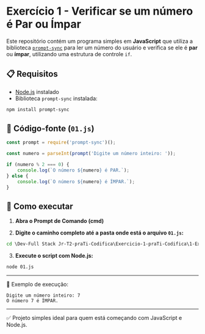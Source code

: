 
# Exercício 1 - Verificar se um número é Par ou Ímpar

Este repositório contém um programa simples em **JavaScript** que utiliza a biblioteca [`prompt-sync`](https://www.npmjs.com/package/prompt-sync) para ler um número do usuário e verifica se ele é **par** ou **ímpar**, utilizando uma estrutura de controle `if`.

## 📋 Requisitos

- [Node.js](https://nodejs.org/) instalado
- Biblioteca `prompt-sync` instalada:

```bash
npm install prompt-sync
```

## 📄 Código-fonte (`01.js`)

```javascript
const prompt = require('prompt-sync')();

const numero = parseInt(prompt('Digite um número inteiro: '));

if (numero % 2 === 0) {
    console.log(`O número ${numero} é PAR.`);
} else {
    console.log(`O número ${numero} é ÍMPAR.`);
}
```

## 🚀 Como executar

1. **Abra o Prompt de Comando (cmd)**

2. **Digite o caminho completo até a pasta onde está o arquivo `01.js`:**

```cmd
cd \Dev-Full Stack Jr-T2-praTi-Codifica\Exercicio-1-praTi-Codifica\1-Exercicio-Par-ou-Impar
```

3. **Execute o script com Node.js:**

```cmd
node 01.js
```

---

📌 Exemplo de execução:

```
Digite um número inteiro: 7
O número 7 é ÍMPAR.
```

---

✅ Projeto simples ideal para quem está começando com JavaScript e Node.js.
